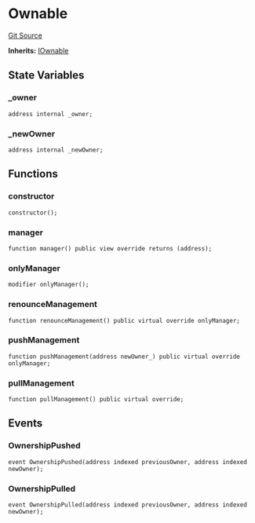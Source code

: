 # Ownable
[Git Source](https://github.com/KlimaDAO/klimadao-solidity/blob/29fd912e7e35bfd36ad9c6e57c2a312d3aed3640/src/protocol/tokens/regular/sKlimaToken_v2.sol)

**Inherits:**
[IOwnable](/src/protocol/staking/regular/KlimaStaking_v2.sol/interface.IOwnable.md)


## State Variables
### _owner

```solidity
address internal _owner;
```


### _newOwner

```solidity
address internal _newOwner;
```


## Functions
### constructor


```solidity
constructor();
```

### manager


```solidity
function manager() public view override returns (address);
```

### onlyManager


```solidity
modifier onlyManager();
```

### renounceManagement


```solidity
function renounceManagement() public virtual override onlyManager;
```

### pushManagement


```solidity
function pushManagement(address newOwner_) public virtual override onlyManager;
```

### pullManagement


```solidity
function pullManagement() public virtual override;
```

## Events
### OwnershipPushed

```solidity
event OwnershipPushed(address indexed previousOwner, address indexed newOwner);
```

### OwnershipPulled

```solidity
event OwnershipPulled(address indexed previousOwner, address indexed newOwner);
```

